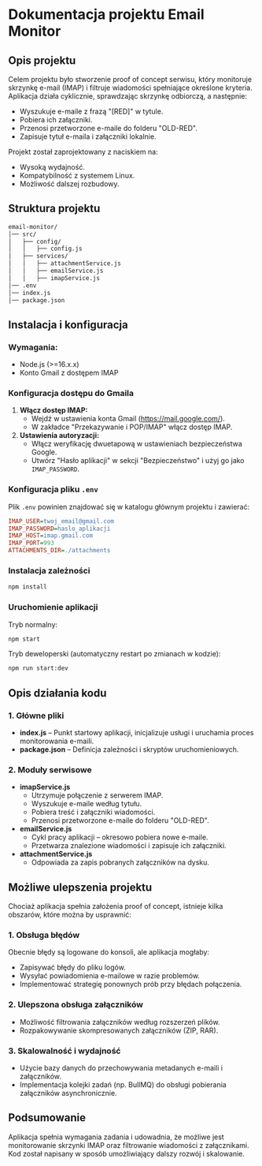 # Dokumentacja projektu Email Monitor

## Opis projektu
Celem projektu było stworzenie proof of concept serwisu, który monitoruje skrzynkę e-mail (IMAP) i filtruje wiadomości spełniające określone kryteria. Aplikacja działa cyklicznie, sprawdzając skrzynkę odbiorczą, a następnie:
- Wyszukuje e-maile z frazą "[RED]" w tytule.
- Pobiera ich załączniki.
- Przenosi przetworzone e-maile do folderu "OLD-RED".
- Zapisuje tytuł e-maila i załączniki lokalnie.

Projekt został zaprojektowany z naciskiem na:
- Wysoką wydajność.
- Kompatybilność z systemem Linux.
- Możliwość dalszej rozbudowy.

## Struktura projektu

```bash
email-monitor/
│── src/
│   ├── config/
│   │   ├── config.js
│   ├── services/
│   │   ├── attachmentService.js
│   │   ├── emailService.js
│   │   ├── imapService.js
│── .env
│── index.js
│── package.json
```

## Instalacja i konfiguracja

### Wymagania:
- Node.js (>=16.x.x)
- Konto Gmail z dostępem IMAP

### Konfiguracja dostępu do Gmaila
1. **Włącz dostęp IMAP:**
   - Wejdź w ustawienia konta Gmail (https://mail.google.com/).
   - W zakładce "Przekazywanie i POP/IMAP" włącz dostęp IMAP.
2. **Ustawienia autoryzacji:**
   - Włącz weryfikację dwuetapową w ustawieniach bezpieczeństwa Google.
   - Utwórz "Hasło aplikacji" w sekcji "Bezpieczeństwo" i użyj go jako `IMAP_PASSWORD`.

### Konfiguracja pliku `.env`
Plik `.env` powinien znajdować się w katalogu głównym projektu i zawierać:
```ini
IMAP_USER=twoj_email@gmail.com
IMAP_PASSWORD=haslo_aplikacji
IMAP_HOST=imap.gmail.com
IMAP_PORT=993
ATTACHMENTS_DIR=./attachments
```

### Instalacja zależności
```sh
npm install
```

### Uruchomienie aplikacji
Tryb normalny:
```sh
npm start
```
Tryb deweloperski (automatyczny restart po zmianach w kodzie):
```sh
npm run start:dev
```

## Opis działania kodu

### 1. Główne pliki
- **index.js** – Punkt startowy aplikacji, inicjalizuje usługi i uruchamia proces monitorowania e-maili.
- **package.json** – Definicja zależności i skryptów uruchomieniowych.

### 2. Moduły serwisowe
- **imapService.js**
  - Utrzymuje połączenie z serwerem IMAP.
  - Wyszukuje e-maile według tytułu.
  - Pobiera treść i załączniki wiadomości.
  - Przenosi przetworzone e-maile do folderu "OLD-RED".
- **emailService.js**
  - Cykl pracy aplikacji – okresowo pobiera nowe e-maile.
  - Przetwarza znalezione wiadomości i zapisuje ich załączniki.
- **attachmentService.js**
  - Odpowiada za zapis pobranych załączników na dysku.

## Możliwe ulepszenia projektu
Chociaż aplikacja spełnia założenia proof of concept, istnieje kilka obszarów, które można by usprawnić:

### 1. Obsługa błędów
Obecnie błędy są logowane do konsoli, ale aplikacja mogłaby:
- Zapisywać błędy do pliku logów.
- Wysyłać powiadomienia e-mailowe w razie problemów.
- Implementować strategię ponownych prób przy błędach połączenia.

### 2. Ulepszona obsługa załączników
- Możliwość filtrowania załączników według rozszerzeń plików.
- Rozpakowywanie skompresowanych załączników (ZIP, RAR).

### 3. Skalowalność i wydajność
- Użycie bazy danych do przechowywania metadanych e-maili i załączników.
- Implementacja kolejki zadań (np. BullMQ) do obsługi pobierania załączników asynchronicznie.

## Podsumowanie
Aplikacja spełnia wymagania zadania i udowadnia, że możliwe jest monitorowanie skrzynki IMAP oraz filtrowanie wiadomości z załącznikami. Kod został napisany w sposób umożliwiający dalszy rozwój i skalowanie.